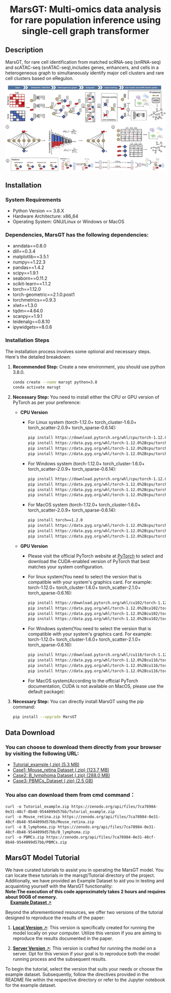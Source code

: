 <h1 align="center">MarsGT: Multi-omics data analysis for rare population inference using single-cell graph transformer</h1>

## Description

MarsGT, for rare cell identification from matched scRNA-seq (snRNA-seq) and scATAC-seq (snATAC-seq),includes genes, enhancers, and cells in a heterogeneous graph to simultaneously identify major cell clusters and rare cell clusters based on eRegulon.
<p align="center">
  <img src="./images/MarsGT%20Flowchart%201.jpg" alt="MarsGT Flowchart" width="900">
</p>

## Installation

### System Requirements

* Python Version == 3.8.X
* Hardware Architecture: x86_64
* Operating System: GNU/Linux or Windows or MacOS

### Dependencies, MarsGT has the following dependencies:

* anndata==0.8.0
* dill==0.3.4
* matplotlib==3.5.1
* numpy==1.22.3
* pandas==1.4.2
* scipy==1.9.1
* seaborn==0.11.2
* scikit-learn==1.1.2
* torch==1.12.0
* torch-geometric==2.1.0.post1
* torchmetrics==0.9.3
* xlwt==1.3.0
* tqdm==4.64.0
* scanpy==1.9.1
* leidenalg==0.8.10
* ipywidgets==8.0.6

### Installation Steps

The installation process involves some optional and necessary steps. Here's the detailed breakdown:

1. **Recommended Step:** Create a new environment, you should use python 3.8.0.

    ```bash
    conda create --name marsgt python=3.8
    conda activate marsgt
    ```

2. **Necessary Step:** You need to install either the CPU or GPU version of PyTorch as per your preference:

    - **CPU Version**
        - For Linux system (torch-1.12.0+ torch_cluster-1.6.0+ torch_scatter-2.0.9+ torch_sparse-0.6.14):
        
            ```bash
            pip install https://download.pytorch.org/whl/cpu/torch-1.12.0%2Bcpu-cp38-cp38-linux_x86_64.whl
            pip install https://data.pyg.org/whl/torch-1.12.0%2Bcpu/torch_cluster-1.6.0%2Bpt112cpu-cp38-cp38-linux_x86_64.whl
            pip install https://data.pyg.org/whl/torch-1.12.0%2Bcpu/torch_scatter-2.0.9-cp38-cp38-linux_x86_64.whl
            pip install https://data.pyg.org/whl/torch-1.12.0%2Bcpu/torch_sparse-0.6.14-cp38-cp38-linux_x86_64.whl
            ```

        - For Windows system (torch-1.12.0+ torch_cluster-1.6.0+ torch_scatter-2.0.9+ torch_sparse-0.6.14):

            ```bash
            pip install https://download.pytorch.org/whl/cpu/torch-1.12.0%2Bcpu-cp38-cp38-win_amd64.whl
            pip install https://data.pyg.org/whl/torch-1.12.0%2Bcpu/torch_scatter-2.0.9-cp38-cp38-win_amd64.whl
            pip install https://data.pyg.org/whl/torch-1.12.0%2Bcpu/torch_sparse-0.6.14-cp38-cp38-win_amd64.whl
            pip install https://data.pyg.org/whl/torch-1.12.0%2Bcpu/torch_cluster-1.6.0%2Bpt112cpu-cp38-cp38-win_amd64.whl
            ```
       - For MacOS system (torch-1.12.0+ torch_cluster-1.6.0+ torch_scatter-2.0.9+ torch_sparse-0.6.14):

            ```bash
            pip install torch==1.2.0
            pip install https://data.pyg.org/whl/torch-1.12.0%2Bcpu/torch_scatter-2.0.9-cp38-cp38-macosx_10_15_x86_64.whl
            pip install https://data.pyg.org/whl/torch-1.12.0%2Bcpu/torch_cluster-1.6.0-cp38-cp38-macosx_10_15_x86_64.whl
            pip install https://data.pyg.org/whl/torch-1.12.0%2Bcpu/torch_sparse-0.6.14-cp38-cp38-macosx_10_15_x86_64.whl
            ```

    - **GPU Version**
        - Please visit the official PyTorch website at [PyTorch](https://pytorch.org/) to select and download the CUDA-enabled version of PyTorch that best matches your system configuration.
        - For linux system(You need to select the version that is compatible with your system's graphics card. For example: torch-1.12.0+ torch_cluster-1.6.0+ torch_scatter-2.1.0+ torch_sparse-0.6.16):
          
             ```bash
            pip install https://download.pytorch.org/whl/cu102/torch-1.12.0%2Bcu102-cp38-cp38-linux_x86_64.whl
            pip install https://data.pyg.org/whl/torch-1.12.0%2Bcu102/torch_scatter-2.1.0%2Bpt112cu102-cp38-cp38-linux_x86_64.whl
            pip install https://data.pyg.org/whl/torch-1.12.0%2Bcu102/torch_sparse-0.6.16%2Bpt112cu102-cp38-cp38-linux_x86_64.whl
            pip install https://data.pyg.org/whl/torch-1.12.0%2Bcu102/torch_cluster-1.6.0%2Bpt112cu102-cp38-cp38-linux_x86_64.whl
             ```
        - For Windows system(You need to select the version that is compatible with your system's graphics card. For example: torch-1.12.0+ torch_cluster-1.6.0+ torch_scatter-2.1.0+ torch_sparse-0.6.16):

             ```bash
            pip install https://download.pytorch.org/whl/cu116/torch-1.12.0%2Bcu116-cp38-cp38-win_amd64.whl
            pip install https://data.pyg.org/whl/torch-1.12.0%2Bcu116/torch_scatter-2.1.0%2Bpt112cu116-cp38-cp38-win_amd64.whl
            pip install https://data.pyg.org/whl/torch-1.12.0%2Bcu116/torch_sparse-0.6.15%2Bpt112cu116-cp38-cp38-win_amd64.whl
            pip install https://data.pyg.org/whl/torch-1.12.0%2Bcu116/torch_cluster-1.6.0%2Bpt112cu116-cp38-cp38-win_amd64.whl
            ```
             
        - For MacOS system(According to the official PyTorch documentation, CUDA is not available on MacOS, please use the default package):

3. **Necessary Step:** You can directly install MarsGT using the pip command:

    ```bash
    pip install --upgrade MarsGT
    ```
             
## Data Download
### You can choose to download them directly from your browser by visiting the following URL: 
- [Tutorial_example (.zip) (5.3 MB)](https://zenodo.org/record/8163160/files/Tutorial_example.zip?download=1)
- [Case1: Mouse_retina Dataset (.zip) (123.7 MB)](https://zenodo.org/record/8163160/files/Mouse_retina.zip?download=1)
- [Case2: B_lymphoma Dataset (.zip) (288.0 MB)](https://zenodo.org/record/8163160/files/B_lymphoma.zip?download=1)
- [Case3: PBMCs_Dataset (.zip) (2.5 GB)](https://zenodo.org/record/8163160/files/PBMCs.zip?download=1)

### You also can download them from cmd command：
    curl -o Tutorial_example.zip https://zenodo.org/api/files/7ca78984-0e31-48cf-8b48-9544099d57bb/Tutorial_example.zip
    curl -o Mouse_retina.zip https://zenodo.org/api/files/7ca78984-0e31-48cf-8b48-9544099d57bb/Mouse_retina.zip
    curl -o B_lymphoma.zip https://zenodo.org/api/files/7ca78984-0e31-48cf-8b48-9544099d57bb/B_lymphoma.zip
    curl -o PBMCs.zip https://zenodo.org/api/files/7ca78984-0e31-48cf-8b48-9544099d57bb/PBMCs.zip

## MarsGT Model Tutorial

We have curated tutorials to assist you in operating the MarsGT model. You can locate these tutorials in the marsgt/Tutorial directory of the project. Additionally, we have provided an Example Dataset to aid you in testing and acquainting yourself with the MarsGT functionality:  
**Note:The execution of this code approximately takes 2 hours and requires about 90GB of memory.**     
&nbsp;&nbsp;&nbsp;&nbsp;[**Example Dataset** ↗](https://github.com/mtduan/marsgt/blob/main/Tutorial/Tutorial_for_example_data.ipynb)   
 

Beyond the aforementioned resources, we offer two versions of the tutorial designed to reproduce the results of the paper:

1. [**Local Version** ↗](https://github.com/mtduan/marsgt/tree/main/Tutorial/Tutorial_local_version): This version is specifically created for running the model locally on your computer. Utilize this version if you are aiming to reproduce the results documented in the paper.

2. [**Server Version** ↗](https://github.com/mtduan/marsgt/tree/main/Tutorial/Turtorial_server_version): This version is crafted for running the model on a server. Opt for this version if your goal is to reproduce both the model running process and the subsequent results.

To begin the tutorial, select the version that suits your needs or choose the example dataset. Subsequently, follow the directives provided in the README file within the respective directory or refer to the Jupyter notebook for the example dataset.
